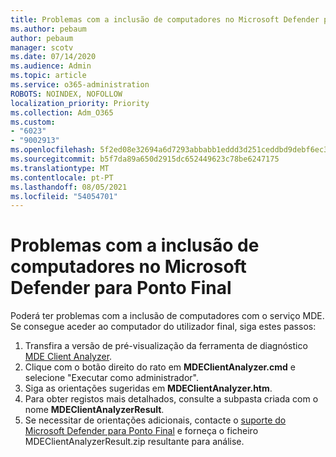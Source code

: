 ```yaml
---
title: Problemas com a inclusão de computadores no Microsoft Defender para Ponto Final
ms.author: pebaum
author: pebaum
manager: scotv
ms.date: 07/14/2020
ms.audience: Admin
ms.topic: article
ms.service: o365-administration
ROBOTS: NOINDEX, NOFOLLOW
localization_priority: Priority
ms.collection: Adm_O365
ms.custom:
- "6023"
- "9002913"
ms.openlocfilehash: 5f2ed08e32694a6d7293abbabb1eddd3d251ceddbd9debf6ec3143bb4fed86db
ms.sourcegitcommit: b5f7da89a650d2915dc652449623c78be6247175
ms.translationtype: MT
ms.contentlocale: pt-PT
ms.lasthandoff: 08/05/2021
ms.locfileid: "54054701"
---
```

# <a name="issues-with-onboarding-machines-to-microsoft-defender-for-endpoints"></a>Problemas com a inclusão de computadores no Microsoft Defender para Ponto Final

Poderá ter problemas com a inclusão de computadores com o serviço MDE. Se consegue aceder ao computador do utilizador final, siga estes passos:

1. Transfira a versão de pré-visualização da ferramenta de diagnóstico [MDE Client Analyzer](https://aka.ms/betamdeanalyzer).
2. Clique com o botão direito do rato em **MDEClientAnalyzer.cmd** e selecione "Executar como administrador".
3. Siga as orientações sugeridas em **MDEClientAnalyzer.htm**.
4. Para obter registos mais detalhados, consulte a subpasta criada com o nome **MDEClientAnalyzerResult**.
5. Se necessitar de orientações adicionais, contacte o [suporte do Microsoft Defender para Ponto Final](https://docs.microsoft.com/windows/security/threat-protection/microsoft-defender-atp/contact-support) e forneça o ficheiro MDEClientAnalyzerResult.zip resultante para análise.
